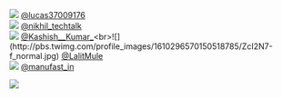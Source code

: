 
 ![](http://pbs.twimg.com/profile_images/1606109193089712129/SV7VB5T4_normal.jpg) [@lucas37009176](https://twitter.com/lucas37009176)<br>![](http://pbs.twimg.com/profile_images/1556823028712873984/Bq6ASGm8_normal.jpg) [@nikhil_techtalk](https://twitter.com/nikhil_techtalk)<br>![](http://pbs.twimg.com/profile_images/1585622660448673793/B5BxuRDw_normal.jpg) [@Kashish__Kumar_](https://twitter.com/Kashish__Kumar_)<br>![](http://pbs.twimg.com/profile_images/1610296570150518785/ZcI2N7-f_normal.jpg) [@LalitMule](https://twitter.com/LalitMule)<br>![](http://pbs.twimg.com/profile_images/1554077968896761857/qbAm-hko_normal.png) [@manufast_in](https://twitter.com/manufast_in)<br> 

![](https://visitor-badge.laobi.icu/badge?page_id=ponder)
